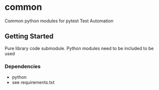 # common

Common python modules for pytest Test Automation

## Getting Started
Pure library code submodule. Python modules need to be included to be used

### Dependencies

* python
* see requirements.txt

